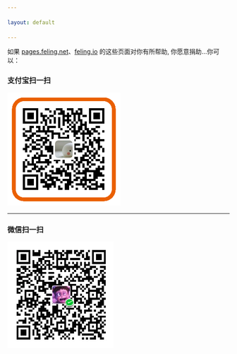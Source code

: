 ```yaml
---

layout: default

---
```


如果 [pages.feling.net](/)、[feling.io](http://feling.io) 的这些页面对你有所帮助, 你愿意捐助...你可以：


### 支付宝扫一扫       
![](/images/donate-alipay-small.png)

<hr>

### 微信扫一扫
![](/images/donate-wechat.png)
